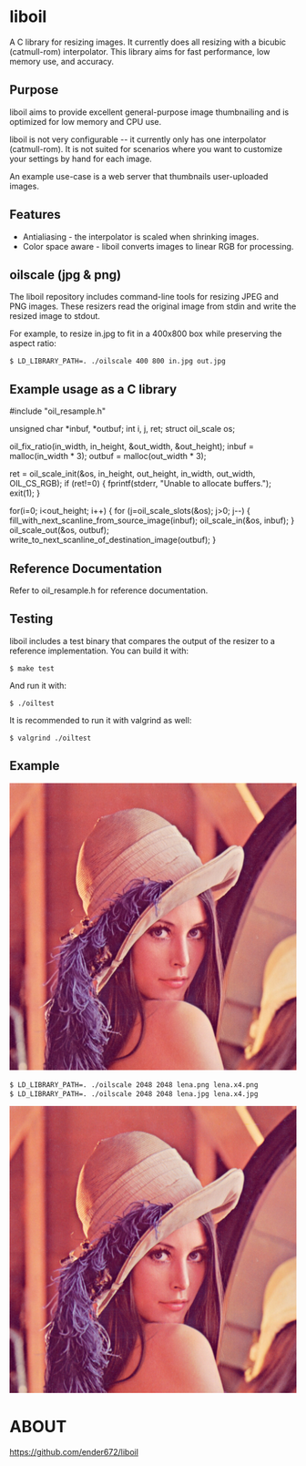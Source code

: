 liboil
======

A C library for resizing images. It currently does all resizing with a
bicubic (catmull-rom) interpolator. This library aims for fast performance, low
memory use, and accuracy.

Purpose
-------

liboil aims to provide excellent general-purpose image thumbnailing and is
optimized for low memory and CPU use.

liboil is not very configurable -- it currently only has one interpolator
(catmull-rom). It is not suited for scenarios where you want to customize your
settings by hand for each image.

An example use-case is a web server that thumbnails user-uploaded images.

Features
--------
  * Antialiasing - the interpolator is scaled when shrinking images.
  * Color space aware - liboil converts images to linear RGB for processing.

oilscale (jpg & png)
--------------------

The liboil repository includes command-line tools for resizing JPEG and PNG
images. These resizers read the original image from stdin and write the
resized image to stdout.

For example, to resize in.jpg to fit in a 400x800 box while preserving the
aspect ratio:

    $ LD_LIBRARY_PATH=. ./oilscale 400 800 in.jpg out.jpg

Example usage as a C library
----------------------------

#include "oil_resample.h"

unsigned char *inbuf, *outbuf;
int i, j, ret;
struct oil_scale os;

oil_fix_ratio(in_width, in_height, &out_width, &out_height);
inbuf = malloc(in_width * 3);
outbuf = malloc(out_width * 3);

ret = oil_scale_init(&os, in_height, out_height, in_width, out_width, OIL_CS_RGB);
if (ret!=0) {
    fprintf(stderr, "Unable to allocate buffers.");
    exit(1);
}

for(i=0; i<out_height; i++) {
    for (j=oil_scale_slots(&os); j>0; j--) {
        fill_with_next_scanline_from_source_image(inbuf);
        oil_scale_in(&os, inbuf);
    }
    oil_scale_out(&os, outbuf);
    write_to_next_scanline_of_destination_image(outbuf);
}

Reference Documentation
-----------------------

Refer to oil_resample.h for reference documentation.

Testing
-------

liboil includes a test binary that compares the output of the resizer to a
reference implementation. You can build it with:

    $ make test

And run it with:

    $ ./oiltest

It is recommended to run it with valgrind as well:

    $ valgrind ./oiltest

Example
-------

![Example image](images/lena.jpg)

    $ LD_LIBRARY_PATH=. ./oilscale 2048 2048 lena.png lena.x4.png
    $ LD_LIBRARY_PATH=. ./oilscale 2048 2048 lena.jpg lena.x4.jpg

![Example scale image](images/lena.x4.jpg)

ABOUT
=====
https://github.com/ender672/liboil
